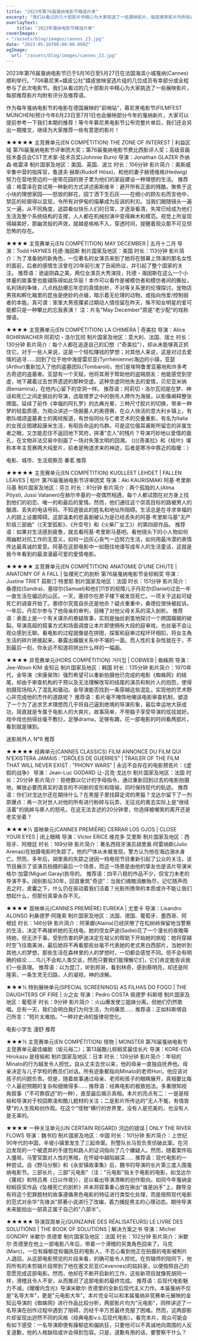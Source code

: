 ```yaml
---
title: "2023年第76届戛纳电影节精选片单"
excerpt: "我们从看过的几十部影片中精心为大家挑选了一些展映影片，每部推荐影片均附有评分及推荐语"
overlayText:
    title: "2023年戛纳电影节精选片单"
coverImages:
- "/assets/blog/images/cannes_23.jpg"
date: "2023-05-16T00:00:00.000Z"
ogImage:
  url: "/assets/blog/images/cannes_23.jpg" 
---
```


2023年第76届戛纳电影节已于5月16日至5月27日在法国海滨小城戛纳(Cannes)顺利举行。"706慕尼黑×嬉皮公社"嬉皮放映室选片组的几位成员有幸部分或全程参与了此次电影节。我们从看过的几十部影片中精心为大家挑选了一些展映影片，每部推荐影片均附有评分及推荐语。

作为每年戛纳电影节的电影在德国展映的"前哨站"，慕尼黑电影节(FILMFEST MÜNCHEN)预计今年6月23日至7月1日也会展映部分今年的戛纳新片，大家可以提前参考一下我们本期的推荐！等今年慕尼黑电影节公布完整片单后，我们还会另出一期推文，继续为大家推荐一些有意思的影片！

★★★★★
主竞赛单元(EN COMPÉTITION)
THE ZONE OF INTEREST | 利益区域
第76届戛纳电影节评审团大奖；第76届戛纳电影节费比西影评人奖；高级音画技术委员会CST艺术家-技术员奖(Johnnie Burn)
导演：Jonathan GLAZER 乔纳森·格雷泽
制片国家及地区：美国、英国、波兰
时长：106分钟
影片简介：奥斯威辛集中营的指挥官，鲁道夫·赫斯(Rudolf Höss)，和他的妻子赫德维格(Hedwig)努力在营地旁边的一座带花园的房子里为他们的家庭建设一种理想的生活。
推荐语：格雷泽在尝试用一种新的方式讲述奥斯维辛：避开所有正面的残酷，聚焦于这小块的理想家园——怒放的鲜花，园丁洒下生石灰——在细小的顾左右而言他中，禁区的轮廓得以显现，令所有对伊甸的描摹成为反讽的利刃。当我们跟随镜头一遍又一遍，从不同角度，追踪看似快乐人们的日常，才逐渐看清，失常已经成为他们生活及整个系统结构的支撑，人人都在机械扮演中变得麻木和模范。视觉上所呈现得越美好，那幽灵般的声效，就越是格格不入，穿透时间，提醒着观众那不可见但恐怖的存在。

★★★★
主竞赛单元(EN COMPÉTITION)
MAY DECEMBER | 五月十二月
导演：Todd HAYNES 托德·海因斯
制片国家及地区：美国
时长：113分钟
影片简介：为了准备她的新角色，一位著名的女演员来到了她将在银幕上饰演的那名女性的面前，后者的感情生活曾在20年前引发了丑闻热议，并引起了整个国家的关注。
推荐语：诡诞阴森之美，两位女演员大秀演技，托德・海因斯在这么一个小体量的故事里也能铺陈得如此华丽！本作可以看作是被模仿者和模仿者间的撕扯，名利场的争锋，八点档劲爆忘年恋的真情剖析，不对等关系里的伦理探讨。宠物店男孩和孵化箱里的昆虫是绝妙的点缀，暗示着无伦理的动物，或指向怜爱/控制弱者的本能。真可谓：笨笨大男孩攥紧过期动人情信留在昨天，殊不知女明星的爱可能都只是一种攀比的忘我表演！
注：片名"May December"原是"老少配"的戏称俚语。

★★★★
主竞赛单元(EN COMPÉTITION)
LA CHIMERA | 奇美拉
导演：Alice ROHRWACHER 阿莉切・洛尔瓦彻
制片国家及地区：意大利、法国、瑞士
时长：130分钟
影片简介：每个人都在追逐自己的幻想（"奇美拉"），却从未能够真正抓住它。对于一些人来说，这是一个轻松赚钱的梦想；对其他人来说，这是对过去爱情的追寻……回到了位于地中海提雷尼亚(Tyrrhénienne)海边的小镇，亚瑟(Arthur)重新加入了他的盗墓团队(Tombaroli)，他们是埃特鲁里亚墓地和许多考古奇迹的盗墓者。亚瑟有一个天赋，他将其用于帮助他的盗贼朋友：他能感觉到空虚，地下藏着过去世界遗迹的那种空虚。这种空虚同他失去的爱情，贝尼亚米纳(Beniamina)，在他内心留下的空洞一样。
推荐语：阿莉切・洛尔瓦彻是在梦、神话和死亡之间走钢丝的导演，选取塔罗之中的倒吊人牌作为海报，以影像阐释整张牌面。延续了前作《幸福的阿扎罗》的古典光晕，三种尺寸胶片的切换，带来一种梦的轻盈质感，为观众讲述一场掘墓人的奥德赛，在众人快活的意大利乡镇上，有歌队唱颂盗墓勇士的离经叛道，有世俗同伙与亡者艺术的交叠重影，有名为Italia的女孩企图建起康米生活，有昭告命运的鸟群。可是这位俄耳甫斯所留恋的非属生者之眼，又怎能忍住不返回地下冥府，拼凑"恋人"的残片？导演巧妙地以爱情的面孔，在文物非法交易中刻画了一场对失落文明的回溯。
(((《奇美拉》和《枯叶》堪称本年主竞赛两大纯爱片，前者是殉道求来的神迹，后者是寒冷中靠近的取暖：）

电影、城市、生活观察员 秦茗 推荐

★★★★★
主竞赛单元(EN COMPÉTITION)
KUOLLEET LEHDET | FALLEN LEAVES | 枯叶
第76届戛纳电影节评审团奖
导演：Aki KAURISMAKI 阿基·考里斯马基
制片国家及地区：芬兰
时长：81分钟
影片简介：两个孤独的人(Alma Pöysti, Jussi Vatanen)在赫尔辛基的一夜偶然相遇，每个人都试图在对方身上找到他们的初恋、唯一的和最后的爱情。然而，他们通往这个崇高目标的路被男人的酗酒、丢失的电话号码、不知道彼此的姓名和地址所阻碍。生活总是在寻求幸福的人的路上设置障碍。这部温柔的悲喜剧被认为是已经丢失的阿基·考里斯马基"无产阶级三部曲"（《天堂孤影》、《升空号》和《火柴厂女工》）的第四部作品。
推荐语：如果对生活感到疲惫，就去看阿基·考里斯马基吧。看他镜头下的小人物如何用幽默对抗工作的无意义，如何一边灰心丧气一边努力生活，如何用最冷漠的表情传达最真诚的爱意。阿基在这部电影中一如既往地谱写成年人的生活童话，这就是我今年看到的最浪漫最可爱的爱情电影。

★★★★★
主竞赛单元(EN COMPÉTITION)
ANATOMIE D'UNE CHUTE | ANATOMY OF A FALL | 坠楼死亡的剖析
第76届戛纳电影节金棕榈奖
导演：Justine TRIET 茹斯汀·特里耶
制片国家及地区：法国
时长：151分钟
影片简介：桑德拉(Sandra)、塞缪尔(Samuel)和他们11岁的视障儿子丹尼尔(Daniel)过去一年一直生活在偏远的山区。一天，塞缪尔在房子楼下被发现死亡。一项关于这起可疑死亡的调查开始了。塞缪尔究竟自杀还是他杀？疑点重重中，桑德拉很快被起诉。一年后，丹尼尔参与了他母亲的审判，目睹了对他父母关系的深入剖析。
推荐语：表面上是一个有关谋杀的悬疑故事，实则是抽丝剥茧地探讨一个跨国婚姻的破裂。导演高超的叙事方式和场面调度让本片即使拥有大段的庭审戏，也丝毫不会让观众感到无聊。看电影的过程就像是在拼图，探案和庭审过程环环相扣，将女主角生活的碎片拼接起来，暴露出婚姻关系中不堪的一面。而人性的复杂性就在于，不到最后一刻，你永远不知道将拼出什么样的一幅画。

★★★★
非竞赛单元(HORS COMPÉTITION)
거미집 | COBWEB | 蜘蛛网
导演：Jee-Woon KIM 金知云
制片国家及地区：韩国
时长：135分钟
影片简介：1970年代，金导演（宋康昊饰）强烈希望可以重新拍摄他已完成的电影《蜘蛛网》的结尾，却由于审查机构的干预以及无法理解改写的结尾的演员和制片人的抱怨，使得拍摄现场陷入了混乱和骚动。金导演能否找到一条穿越这些混乱，实现他的艺术野心并完成他的杰作的道路呢？
推荐语：影片毫不掩饰地嘲讽电影审查机制，塑造了一个为了追求艺术理想而几乎将自己逼到绝境的导演形象，最后幸运地大获成功，简直就是专属于电影人的大爽片。故事简单，不带脑子享受导演的炫技就好。戏中戏也拍得丝毫不敷衍，足够drama，足够有趣，花一部电影的时间看两部片，看到就是赚到。

迷影局外人 N°8 推荐

★★★★★
经典单元(CANNES CLASSICS)
FILM ANNONCE DU FILM QUI N'EXISTERA JAMAIS : "DRÔLES DE GUERRES" | TRAILER OF THE FILM THAT WILL NEVER EXIST : "PHONY WARS" | 永远不会存在的电影预告片：《虚假的战争》
导演：Jean-Luc GODARD 让-吕克·戈达尔
制片国家及地区：法国
时长：20分钟
影片简介：拒绝数以亿计的字母指令，通过重新回到过去的电影拍摄地，解放必要而真实的语言的不间断的变形和隐喻，同时保持现代的轨迹。
推荐语：你们对戈达尔还在期待什么？在黑屋子里找薛定谔的黑猫？戈达尔留下了一剂原爆点：再一次对世人对他的所有进行粉碎与玩弄，无征兆的离去实际上是"继续活着"的挑衅与瘆人的怒吼，在这无法言述的20分钟里，你选择被嘲笑的离开还是老实坐着？

★★★★½
首映单元(CANNES PREMIÈRE)
CERRAR LOS OJOS | CLOSE YOUR EYES | 闭上眼睛
导演：Victor ERICE 维克多·艾里斯
制片国家及地区：西班牙、阿根廷
时长：169分钟
影片简介：著名西班牙演员胡里奥·阿雷纳斯(Julio Arenas)在拍摄电影时失踪了。他的尸体从未被发现，警方认为他在海边溺水身亡。然而，多年后，胡里奥的失踪之谜因一档电视节目重新引起了公众的关注，该节目展示了该演员拍摄的最后一个场景，而这一场景是由他的挚友也是该片导演米格尔·加雷(Miguel Garay)执导的。
推荐语：四平八稳的作品不少，但宝刀未老的导演不多。阔别影坛30年，回首重筑"奇迹"：当我们魂魄消散殆尽，记忆随声而去之时，皮囊之下，什么仍在驱动着我们活着？光影所携带的本质或许不能让我们想起什么，但那份真挚永存不灭。

★★★★
首映单元(CANNES PREMIÈRE)
EUREKA | 尤里卡
导演：Lisandro ALONSO 利桑德罗·阿隆索
制片国家及地区：法国、德国、葡萄牙、墨西哥、阿根廷
时长：146分钟
影片简介：阿莱娜(Alaina)已经厌倦了在松树岭保留地当警察的生活，决定不再接听她的无线电。她的侄女萨迪(Sadie)花了一个漫长的夜晚等待她，但无济于事。受到伤害的萨迪决定在祖父的帮助下开始她的旅程：她将穿越时空飞往南美洲，最后她将不再看那些丝毫不代表她的老式黑白西部片，当她听到其他人的梦想，那些生活在森林里的人的梦想时，一切都会感觉不同。但不会有明确的结论……鸟儿不会和人类交谈，然而只要我们能理解它们，它们肯定能告诉我们一些真理。
推荐语：以为昆汀，听到邦哥，看到林奇，感到蔡明亮，却还是阿隆索，一条生灵无归路，人的凝视，神的谅解。

★★★½
特别展映单元(SPECIAL SCREENINGS)
AS FILHAS DO FOGO | THE DAUGHTERS OF FIRE | 火之女
导演：Pedro COSTA 佩德罗·科斯塔
制片国家及地区：葡萄牙
时长：9分钟
影片简介：火山爆发使三姐妹分离。但她们仍然歌唱。总有一天，我们会明白我们为何生活，为何痛苦……
推荐语：正如科斯塔自己所言："短片太难拍。"一种对史诗的旋律视觉化。

电影小学生 漫舒 推荐

★★★½
主竞赛单元(EN COMPÉTITION)
怪物 | MONSTER
第76届戛纳电影节主竞赛单元最佳编剧（坂元裕二）；第13届酷儿棕榈奖最佳长片
导演：KORE-EDA Hirokazu 是枝裕和
制片国家及地区：日本
时长：126分钟
影片简介：年轻的Minato的行为越发令人担忧。自从丈夫去世以来，他的母亲一直独自抚养他。母亲决定与儿子学校的教员们对话。所有迹象都指向Minato的老师Hori，他应该对孩子的问题负责。但是，随着故事通过母亲、老师和孩子的眼睛展开，真相要比每个人最初预期的复杂和细微得多……
推荐语：经典电影的极致拍法。多重限知视角叙事（"不可靠叙述"的一种），直至最后揭示真相。本片的亮点有二：一是是枝裕和导演对于校园欺凌和酷儿题材的关注；二是影片所传达的"无人不冤，有情皆孽"的人生观和创作观。在这个"怪物"横行的世界里，没有人是完美的，也没有人是无辜的。

★★★★
一种关注单元(UN CERTAIN REGARD)
河边的错误 | ONLY THE RIVER FLOWS
导演：魏书钧
制片国家及地区：中国
时长：101分钟
影片简介：上世纪90年代的中国，半坡小镇里发生了三起命案。刑警队长马哲负责侦破此案。在河边发现的一个被遗弃的手提包和路人的证词指向了几个嫌疑人。然而，随着案件陷入僵局，马警官面对人性的黑暗，在怀疑中越陷越深……
推荐语：现代电影的一种尝试。自《野马分鬃》和《永安镇故事集》后，魏书钧导演的长片第三度入围戛纳电影节。三部长片，三部"元电影"（注："元电影"指关于电影的电影，如戈达尔《蔑视》和特吕弗《日以作夜》），足以看出导演清晰的创作取向。如同今年戛纳金棕榈获奖作品《坠楼死亡的剖析》并未将叙事重心放在揪出"谁是凶手"上，魏导没有将这个犯罪题材的故事遵循黑色电影的特征进行类型化处理，而是按照现代电影的范式对余华"先锋派"原著小说进行了改编，着力捕捉男主的心理动态。期待导演未来能拍出一部真正属于自己的"八部半"。

★★★★★
导演双周单元(QUINZAINE DES RÉALISATEURS)
LE LIVRE DES SOLUTIONS | THE BOOK OF SOLUTIONS | 解决方案之书
导演：Michel GONDRY 米歇尔·贡德里
制片国家及地区：法国
时长：102分钟
影片简介：米歇尔·贡德里在他上一部电影八年后，带着一个滑稽的另类角色回来了。马克(Marc)，一位有躁郁症和偏执狂的电影人，不忍心看到他正在拍摄的电影被制片人退回，从这部电影预览的片段来看，的确可能令人担忧。在剪辑师的陪同下，他将所有的未剪辑片段带到了他在塞文尼亚(Cévennes)的姑妈家，以便按照自己的意愿完成这部电影。然而，他却在不断开启新的工作，这些新项目就像死胡同一样，滑稽且令人不安，从而推迟了这部电影的最终完成。
推荐语：后现代电影魅力不减。《暧暧内含光》导演米歇尔·贡德里的全新后现代主义力作。本届戛纳不仅是"名导大年"，更是"元电影大年"。本片完全可以和本届戛纳非竞赛单元展映的金知云导演的《蜘蛛网》进行作品比较分析，两部影片均为"元电影"，同样讲述了一名导演在创作过程中遇到了阻碍，历经千辛万苦最终克服了困难。然而，这两部影片却呈现出迥然不同的风格（经典电影v.s.后现代电影）。看完本片，观众可能会有如下感受：一名导演即使有躁郁症和偏执狂，只要他可以不真诚地向周围的人反复道歉，他的人格缺陷或许会得到包容。只是，道歉有用的话，要警察干什么？